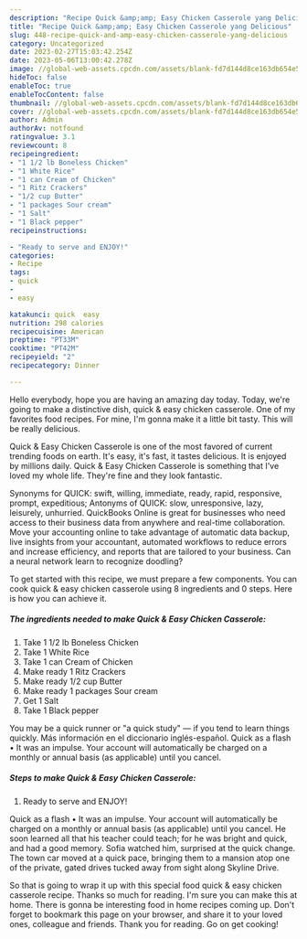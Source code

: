 ```yaml
---
description: "Recipe Quick &amp;amp; Easy Chicken Casserole yang Delicious"
title: "Recipe Quick &amp;amp; Easy Chicken Casserole yang Delicious"
slug: 448-recipe-quick-and-amp-easy-chicken-casserole-yang-delicious
category: Uncategorized
date: 2023-02-27T15:03:42.254Z
date: 2023-05-06T13:00:42.278Z
image: //global-web-assets.cpcdn.com/assets/blank-fd7d144d8ce163db654e5a02c40b08a2775adb7897d16e4062681dc7e1b2800f.png
hideToc: false
enableToc: true
enableTocContent: false
thumbnail: //global-web-assets.cpcdn.com/assets/blank-fd7d144d8ce163db654e5a02c40b08a2775adb7897d16e4062681dc7e1b2800f.png
cover: //global-web-assets.cpcdn.com/assets/blank-fd7d144d8ce163db654e5a02c40b08a2775adb7897d16e4062681dc7e1b2800f.png
author: Admin
authorAv: notfound
ratingvalue: 3.1
reviewcount: 8
recipeingredient:
- "1 1/2 lb Boneless Chicken"
- "1 White Rice"
- "1 can Cream of Chicken"
- "1 Ritz Crackers"
- "1/2 cup Butter"
- "1 packages Sour cream"
- "1 Salt"
- "1 Black pepper"
recipeinstructions:

- "Ready to serve and ENJOY!"
categories:
- Recipe
tags:
- quick
- 
- easy

katakunci: quick  easy 
nutrition: 298 calories
recipecuisine: American
preptime: "PT33M"
cooktime: "PT42M"
recipeyield: "2"
recipecategory: Dinner

---
```



Hello everybody, hope you are having an amazing day today. Today, we're going to make a distinctive dish, quick &amp; easy chicken casserole. One of my favorites food recipes. For mine, I'm gonna make it a little bit tasty. This will be really delicious.

Quick &amp; Easy Chicken Casserole is one of the most favored of current trending foods on earth. It's easy, it's fast, it tastes delicious. It is enjoyed by millions daily. Quick &amp; Easy Chicken Casserole is something that I've loved my whole life. They're fine and they look fantastic.

Synonyms for QUICK: swift, willing, immediate, ready, rapid, responsive, prompt, expeditious; Antonyms of QUICK: slow, unresponsive, lazy, leisurely, unhurried. QuickBooks Online is great for businesses who need access to their business data from anywhere and real-time collaboration. Move your accounting online to take advantage of automatic data backup, live insights from your accountant, automated workflows to reduce errors and increase efficiency, and reports that are tailored to your business. Can a neural network learn to recognize doodling?


To get started with this recipe, we must prepare a few components. You can cook quick &amp; easy chicken casserole using 8 ingredients and 0 steps. Here is how you can achieve it.

<!--inarticleads1-->

##### The ingredients needed to make Quick &amp; Easy Chicken Casserole:

1. Take 1 1/2 lb Boneless Chicken
1. Take 1 White Rice
1. Take 1 can Cream of Chicken
1. Make ready 1 Ritz Crackers
1. Make ready 1/2 cup Butter
1. Make ready 1 packages Sour cream
1. Get 1 Salt
1. Take 1 Black pepper


You may be a quick runner or &#34;a quick study&#34; — if you tend to learn things quickly. Más información en el diccionario inglés-español. Quick as a flash • It was an impulse. Your account will automatically be charged on a monthly or annual basis (as applicable) until you cancel. 

<!--inarticleads2-->

##### Steps to make Quick &amp; Easy Chicken Casserole:


1. Ready to serve and ENJOY!

Quick as a flash • It was an impulse. Your account will automatically be charged on a monthly or annual basis (as applicable) until you cancel. He soon learned all that his teacher could teach; for he was bright and quick, and had a good memory. Sofia watched him, surprised at the quick change. The town car moved at a quick pace, bringing them to a mansion atop one of the private, gated drives tucked away from sight along Skyline Drive. 

So that is going to wrap it up with this special food quick &amp; easy chicken casserole recipe. Thanks so much for reading. I'm sure you can make this at home. There is gonna be interesting food in home recipes coming up. Don't forget to bookmark this page on your browser, and share it to your loved ones, colleague and friends. Thank you for reading. Go on get cooking!
